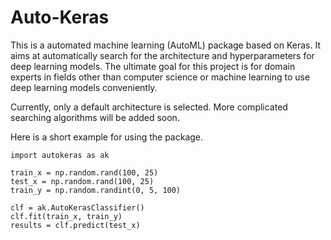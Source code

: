 # Auto-Keras
This is a automated machine learning (AutoML) package based on Keras. 
It aims at automatically search for the architecture and hyperparameters for deep learning models.
The ultimate goal for this project is for domain experts in fields other than computer science or machine learning
to use deep learning models conveniently.

Currently, only a default architecture is selected. More complicated searching algorithms will be added soon.

Here is a short example for using the package.

    
    import autokeras as ak
    
    train_x = np.random.rand(100, 25)
    test_x = np.random.rand(100, 25)
    train_y = np.random.randint(0, 5, 100)
    
    clf = ak.AutoKerasClassifier()
    clf.fit(train_x, train_y)
    results = clf.predict(test_x)

